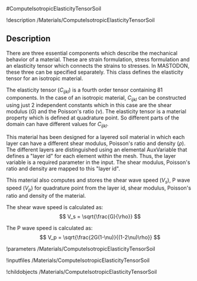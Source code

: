 #ComputeIsotropicElasticityTensorSoil

!description /Materials/ComputeIsotropicElasticityTensorSoil

## Description
There are three essential components which describe the mechanical behavior of a material. These are strain formulation, stress formulation and an elasticity tensor which connects the strains to stresses. In MASTODON, these three can be specified separately. This class defines the elasticity tensor for an isotropic material.

The elasticity tensor ($C_{ijkl}$) is a fourth order tensor containing 81 components. In the case of an isotropic material, $C_{ijkl}$ can be constructed using just 2 independent constants which in this case are the shear modulus ($G$) and the Poisson's ratio ($\nu$). The elasticity tensor is a material property which is defined at quadrature point. So different parts of the domain can have different values for $C_{ijkl}$.

This material has been designed for a layered soil material in which each layer can have a different shear modulus, Poisson's ratio and density ($\rho$). The different layers are distinguished using an elemental AuxVariable that defines a "layer id" for each element within the mesh. Thus, the layer variable is a required parameter in the input. The shear modulus, Poisson's ratio and density are mapped to this "layer id".

This material also computes and stores the shear wave speed ($V_s$), P wave speed ($V_p$) for quadrature point from the layer id, shear modulus, Poisson's ratio and density of the material.

The shear wave speed is calculated as:
$$
V_s = \sqrt{\frac{G}{\rho}}
$$

The P wave speed is calculated as:
$$
V_p = \sqrt{\frac{2G(1-\nu)}{(1-2\nu)\rho}}
$$

!parameters /Materials/ComputeIsotropicElasticityTensorSoil

!inputfiles /Materials/ComputeIsotropicElasticityTensorSoil

!childobjects /Materials/ComputeIsotropicElasticityTensorSoil
